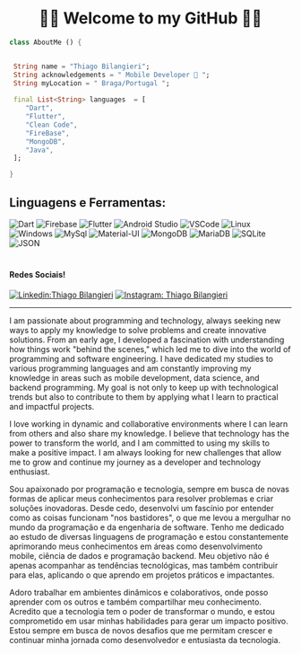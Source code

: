 <h1 align="center">
	🚀📱 Welcome to my GitHub 📱🚀
</h1>

```dart 
class AboutMe () {


 String name = "Thiago Bilangieri";
 String acknowledgements = " Mobile Developer 📱 ";
 String myLocation = " Braga/Portugal ";
 
 final List<String> languages  = [
    "Dart", 
    "Flutter", 
    "Clean Code", 
    "FireBase",
    "MongoDB",
    "Java",
 ];

}
```

## **Linguagens e Ferramentas:**  

![Dart](https://img.shields.io/badge/Dart-0175C2?style=for-the-badge&logo=dart&logoColor=white)
![Firebase](https://img.shields.io/badge/Firebase-F29D0C?style=for-the-badge&logo=firebase&logoColor=white)
![Flutter](https://img.shields.io/badge/Flutter-02569B?style=for-the-badge&logo=flutter&logoColor=white)
![Android Studio](https://img.shields.io/badge/Android_Studio-3DDC84?style=for-the-badge&logo=android-studio&logoColor=white)
![VSCode](https://img.shields.io/badge/VSCode-0078D4?style=for-the-badge&logo=visual%20studio%20code&logoColor=white)
![Linux](https://img.shields.io/badge/Linux-E34F26?style=for-the-badge&logo=linux&logoColor=black)
![Windows](https://img.shields.io/badge/Windows-017AD7?style=for-the-badge&logo=windows&logoColor=white)
![MySql](https://img.shields.io/badge/MySQL-005C84?style=for-the-badge&logo=mysql&logoColor=white)
![Material-UI](https://img.shields.io/badge/Material%20UI-007FFF?style=for-the-badge&logo=mui&logoColor=white)
![MongoDB](https://img.shields.io/badge/MongoDB-4EA94B?style=for-the-badge&logo=mongodb&logoColor=white)
![MariaDB](https://img.shields.io/badge/MariaDB-003545?style=for-the-badge&logo=mariadb&logoColor=white)
![SQLite](https://img.shields.io/badge/SQLite-07405E?style=for-the-badge&logo=sqlite&logoColor=white)
![JSON](https://img.shields.io/badge/json-5E5C5C?style=for-the-badge&logo=json&logoColor=white)

<h1>
</h1>


#### Redes Sociais!

[![Linkedin:Thiago Bilangieri](https://img.shields.io/badge/-Thiago-blue?style=flat-square&logo=Linkedin&logoColor=white&link=LINK-DO-SEU-LINKEDIN)](https://www.linkedin.com/in/thiagobilangieri/)
[![Instagram: Thiago Bilangieri ](https://img.shields.io/badge/-Thiago-DF0174?style=flat-square&logo=instagram&logoColor=white&link=LINK-DO-SEU-INSTAGRAM)](https://www.instagram.com/thiagobilan/)



***

I am passionate about programming and technology, always seeking new ways to apply my knowledge to solve problems and create innovative solutions. From an early age, I developed a fascination with understanding how things work "behind the scenes," which led me to dive into the world of programming and software engineering. I have dedicated my studies to various programming languages and am constantly improving my knowledge in areas such as mobile development, data science, and backend programming. My goal is not only to keep up with technological trends but also to contribute to them by applying what I learn to practical and impactful projects.

I love working in dynamic and collaborative environments where I can learn from others and also share my knowledge. I believe that technology has the power to transform the world, and I am committed to using my skills to make a positive impact. I am always looking for new challenges that allow me to grow and continue my journey as a developer and technology enthusiast.

Sou apaixonado por programação e tecnologia, sempre em busca de novas formas de aplicar meus conhecimentos para resolver problemas e criar soluções inovadoras. Desde cedo, desenvolvi um fascínio por entender como as coisas funcionam "nos bastidores", o que me levou a mergulhar no mundo da programação e da engenharia de software. Tenho me dedicado ao estudo de diversas linguagens de programação e estou constantemente aprimorando meus conhecimentos em áreas como desenvolvimento mobile, ciência de dados e programação backend. Meu objetivo não é apenas acompanhar as tendências tecnológicas, mas também contribuir para elas, aplicando o que aprendo em projetos práticos e impactantes.

Adoro trabalhar em ambientes dinâmicos e colaborativos, onde posso aprender com os outros e também compartilhar meu conhecimento. Acredito que a tecnologia tem o poder de transformar o mundo, e estou comprometido em usar minhas habilidades para gerar um impacto positivo. Estou sempre em busca de novos desafios que me permitam crescer e continuar minha jornada como desenvolvedor e entusiasta da tecnologia.



